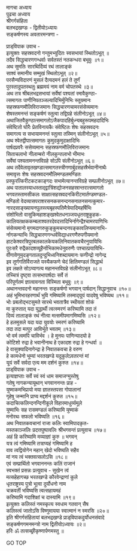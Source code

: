 मागचा अध्याय  
पुढचा अध्याय  
श्रीगर्गसंहिता  
बलभद्रखण्डः - द्वितीयोऽध्यायः  
सङ्कर्षणस्य अवतारमन्त्रणा -  
  
प्राड्‌विपाक उवाच -  
इत्युक्तः सहस्रवदनो गन्तुमभ्युदितः स्वसभायां स्थितोऽभूत् ॥  
तदैव सिद्धचारणगन्धर्वाः सर्वतस्तं नतकन्धरा बभूवुः ॥१॥  
अथ सुमतिः सारथिर्दिव्यं रथं तालाङ्कं  
साश्वं समानीय सम्मुखं स्थितोऽभूत् ॥२॥  
परसैन्यविदारणं मुसलं दैत्यदमनं हलं ते तूर्णं  
पुरस्तादुपतस्थतुः ब्रह्ममयं नाम वर्म चोपतस्थे ॥३॥  
अथ तत्र श्रीबलभद्रसभायां सर्वेषां पश्यतां रमावैकुण्ठा-  
त्समागतः पाणीनिपतञ्जल्यादिभिर्मुनिभिः स्तूयमानः  
सहस्रफणमौलिविराजमानः सिद्धचारणचामरसंसेव्यमानः  
शेषस्तमनन्तं सङ्कर्षणं स्तुत्वा तद्विग्रहे संलीनोऽभूत् ॥४॥  
अथाजितवैकुण्ठात्समागतोऽजैकपादहिर्बुध्न्यबहुरूपमहदादिभिः  
संवेष्टितो घोरैः प्रेतविनायकैः संवेष्टितः शेषः सहस्रवदनः  
समागत्य स सभायामनन्तं स्तुत्वा तस्मिन् संलीनोऽभूत् ॥५॥  
अथ श्वेतद्वीपात्समागतः कुमुदकुमुदाक्षादिभिः  
पार्षदप्रवरैः ससेव्यमानः सहस्रफणमौलिविराजमानः  
सिताचलाभो नीलाम्बरो नीलकुन्तलाभो भीमाभः  
सर्वेषां पश्यतामनन्तविग्रहे सोऽपि संलीनोऽभूत् ॥६॥  
अथ तदैवेलावृतखण्डात्समागतस्त्रीगणार्बुदसहस्रैर्भवानीनाथैः  
समावृत्तः शेषः सहस्रवदनमौलिमण्डलमण्डितः  
प्रस्फुरत्किरीटकटकाङ्गदः सभामेत्यानन्तविग्रहे सम्प्रलीनोऽभूत् ॥७॥  
अथ पातालस्याधस्ताद्द्वात्रिंशद्योजनसहस्रान्तरात्समागतो  
भगवतस्तामसीकलः साक्षात्सहस्रवदनकिरीटमार्तण्डमण्डल-  
मण्डितो वेदव्यासपराशरसनकसनन्दनसनातनसनत्कुमार-  
नारदसाङ्ख्यायनपुलस्त्यबृहस्पतिमैत्रेयादिमहर्षिभिः  
संशोभितो वासुकिमहाशङ्खश्वेतधनञ्जयधृतराष्ट्रकुहक-  
कालियतक्षककम्बलाश्वतरदेवदत्तादिभिर्नागेन्द्रैश्चामरपाणिभिः  
संसेव्यमानो मृगमदागरुकुङ्कुमचन्दनपङ्कावलिप्यमानाभि-  
र्नागकन्याभिः सिद्धचारणगन्धर्वविद्याधरगणैरुपगीयमानो  
हाटकेश्वरत्रिपुरबलकालकेयकलिनिवातकवचैरनुयायिभिः  
पुरःसरै रुद्रैकादशव्यूहैर्नाभिकामधेनुवरुणैः पश्चात्प्रयायिभि-  
र्वीणावेणुमृदङ्गतालदुन्दुभिध्वनिशब्दायमानः फणीन्द्रो नागेन्द्र  
इव तूर्णगतिर्विराजते यस्यैकफणे चेदं क्षितिमण्डलं सिद्धार्थ  
इव लक्षते सोऽप्यागत्य महानन्तविग्रहे संलीनोऽभूत् ॥८॥  
तच्चित्रं दृष्ट्वा तत्सभापार्षदाः सर्वे तं  
परिपूर्णतमं ज्ञात्वावनता विस्मिता बभूवुः ॥९॥  
अथानन्तवदनो महानन्तः सङ्कर्षणो भगवान् पार्षदान् सिद्धानुवाच ॥१०॥  
अहं भूमिभारहरणार्थं भुवि गमिष्यामि तस्माद्‌यूयं यादवेषु भविष्यथ ॥११॥  
भोः प्रबलोद्‌भटसुमते सारथे भवतात्रैव स्थीयतां शोकं  
मा कुरुतात् यदा युद्धार्थी त्वत्स्मरणं करिष्यामि तदा तं  
दिव्यं तालाङ्कं रथं नीत्वा मत्समीपमागमिष्यसि ॥१२॥  
हे हलमुसले यदा यदा युवयोः स्मरणं करिष्यामि  
तदा तदा मत्पुर आविर्भूते भवतम् ॥१३॥  
भो वर्म त्वमपि चाविर्भव । हे मुनयः पाणिन्यादयो हे  
कोटिशो रुद्रा हे भवानीनाथ हे एकादश रुद्रा हे गन्धर्वा ॥  
हे वासुक्यादिनागेन्द्रा हे निवातकवचा हे वरुण  
हे कामधेनो भूम्यां भरतखण्डे यदुकुलेऽवतरन्तं मां  
यूयं सर्वे सर्वदा एत्य मम दर्शनं कुरुत ॥१४॥  
प्राड्‌विपाक उवाच -  
इत्याज्ञप्ताः सर्वे स्वं स्वं धाम समाजग्मुस्तेषु  
गतेषु नागकन्यायूथान् भगवाननन्तः प्राह -  
युष्माकमभिप्रायो मया ज्ञातस्तपसा गोपालानां  
गृहेषु जन्मानि प्राप्य मद्दर्शनं कुरुत ॥१५॥  
कदाचित्कलिन्दनन्दिनीकूले विहारमाधुर्य्यमूले  
युष्माभिः सह रासमण्डलं करिष्यामि युष्माकं  
मनोरथः सफलो भविष्यति ॥१६॥  
अथ निवातकवचानां राजा कलिः स्वामिपादकृत-  
मस्तकाञ्जलिः प्रदत्तपुष्पावलिः श्रीभगवन्तं प्रत्युवाच ॥१७॥  
अहं हि करिष्यामि मय्याज्ञां कुरु ॥ भगवन्  
यत्र त्वं गमिष्यामि तत्राप्यहं गमिष्यामि ह  
वाव त्वद्वियोगेन महान् खेदो भविष्यति सहैव  
मां नय त्वं भक्तवत्सलोऽसि ॥१८॥  
एवं सम्प्रार्थितो भगवाननन्तः कलिं राजानं  
स्वभक्तं प्रसन्नः प्रत्युवाच - सुखेन त्वं  
मत्सहेहागच्छ भरतखण्डे कौरवेन्द्राणां कुले  
धृतराष्ट्रस्य पुत्रो भूत्वा दुर्योधनो नाम  
चक्रवर्ती भविष्यसि त्वत्सहायमहं  
करिष्यामि गदाशिक्षां च दास्यामि ॥१९॥  
इत्युक्तः कलिस्तं नमस्कृत्य स्वधाम गतवान् सैष  
कलिस्त्वं जातोऽसि विष्णुमायया स्वात्मानं न स्मरसि ॥२०॥  
इति श्रीगर्गसंहितायां बलभद्रखण्डे प्राड्‌विपाकदुर्योधनसंवादे  
सङ्कर्षणगमनमन्त्रो नाम द्वितीयोऽध्यायः ॥२॥  
हरिः ॐ तत्सच्छ्रीकृष्णार्पणमस्तु ॥  
  
GO TOP
